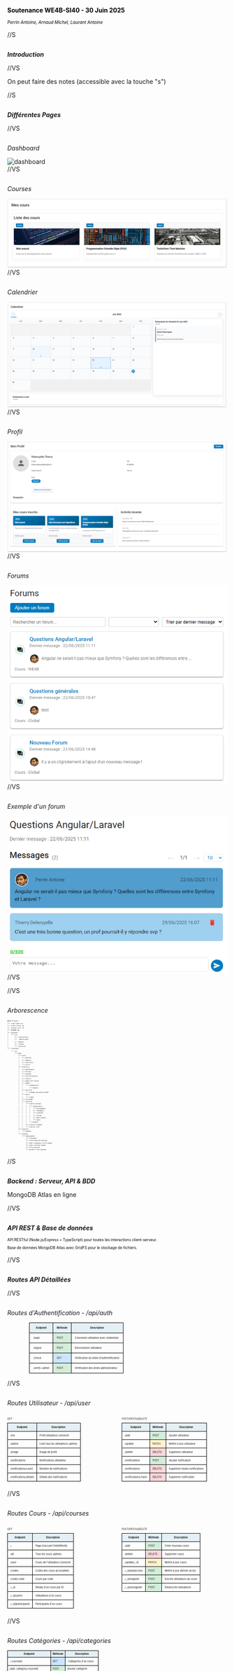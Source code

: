<style>
p {
  text-align: justify;
}
img {
  display: block;
  margin-left: auto;
  margin-right: auto;
  max-width: 100%;
}
h1, h2, h3, h4, h5, h6 {
  text-align: center;
  margin-top: 2em;
  margin-bottom: 1em;
  text-align: initial;
}
ul, ol {
  margin-left: 2em;
  margin-top: 0.2em;   
  margin-bottom: 0.2em;
  padding-top: 0;
  padding-bottom: 0;
}
li {
  margin-top: 0.1em;
  margin-bottom: 0.1em;
  padding-top: 0;
  padding-bottom: 0;
}
table {
  margin-left: auto;
  margin-right: auto;
}
@page {
  @bottom-center {
    content: counter(page);
  }
}
pre, code {
  max-width: 100% !important;
  width: 100% !important;
  display: block;
  box-sizing: border-box;
  font-size: 0.5em;
  line-height: 1.5;
}
</style>

<!-- -------------------------INTRO------------------------------ -->
<section data-background-image="https://chaelpixserver.ddns.net/filetransfer/data/sy43/moodle.png" style="width: 80%;">
    <br><br><br><br><br><br><br>
    <h4 style="color: black;"> Soutenance WE4B-SI40 - 30 Juin 2025 </h4>
    <p style="font-size: 0.7em; color: black;"> <i>Perrin Antoine, Arnaud Michel, Laurant Antoine </i></p>
</section>

//S

<h5>Introduction</h5>

//VS

<aside class="notes">
   On peut faire des notes (accessible avec la touche "s")
</aside>



//S

<h5>Différentes Pages</h5>

//VS

<h6>Dashboard</h6>
    <img src="img/dashboard.png" alt="dashboard" style="max-width: 100%;">
//VS
<h6>Courses</h6>
    <img src="img/courses.png" alt="courses" style="max-width: 100%;">
//VS
<h6>Calendrier</h6>
    <img src="img/calendar.png" alt="calendar" style="max-width: 100%;">
//VS
<h6>Profil</h6>
    <img src="img/profile.png" alt="profile" style="max-width: 100%;">
//VS
<h6>Forums</h6>
    <img src="img/forums.png" alt="forums" style="max-width: 100%;">
//VS
<h6>Exemple d'un forum</h6>
    <img src="img/forum_detail.png" alt="forums" style="max-width: 100%;">
//VS



//VS

<h6> Arborescence </h6>

```plaintext[1:1,2-4 | 6, 13 | 6-12 | 13 | 16-20 | 21-28, 31, 33, 35-36 | 36-47 | 48-57]
WE4B-Project
├── start-back.sh
├── start-front.sh
├── install-all.sh
├── README.md
├── backend
│   └── src
│       ├── controllers
│       ├── _devscripts
│       ├── models
│       ├── routes
│       └── services
└── frontend
    └── src
        └───app
            ├───core
            │   ├───guards
            │   ├───models
            │   ├───services
            │   └───utils
            ├───features
            │   ├───dashboard
            │   ├───forums
            │   ├───grades
            │   ├───notifications
            │   ├───others
            │   ├───page-not-found
            │   ├───admin
            │   │   └───components
            │   │       └───modals
            │   ├───profile
            │   │   └───change-password-modal
            │   ├───auth
            │   │   └───login
            │   ├───calendar
            │   ├───courses
            │   │   ├───course-detail
            │   │   │   ├───components
            │   │   │   │   ├───assignment
            │   │   │   │   ├───category
            │   │   │   │   ├───content
            │   │   │   │   ├───forum
            │   │   │   │   ├───pdf-viewer
            │   │   │   │   └───post
            │   │   │   └───modals
            │   │   ├───course-element
            │   │   └───course-list
            ├───layouts
            │   └───header
            └───shared
                └───components
                    ├───calendar
                    ├───confirmation-dialog
                    ├───edit-category-title-modal
                    ├───edit-content-modal
                    ├───file-upload
                    └───gridfs-file-upload
```


//S

<h5> Backend : Serveur, API & BDD </h5>

<aside class="notes">
    MongoDB Atlas en ligne
</aside>


//VS

<h5> API REST & Base de données </h5> <!-- (Critère : Intégration BDD) -->

<p style = "color: black; font-size:0.6em">API RESTful (Node.js/Express + TypeScript) pour toutes les interactions client-serveur.</p>
<p style = "color: black; font-size:0.6em">Base de données MongoDB Atlas avec GridFS pour le stockage de fichiers.</p>

//VS

<h5>Routes API Détaillées</h5>

//VS

<h6>Routes d'Authentification - /api/auth</h6>

<table class="api-table" style="width: 80%; margin: 0 auto; font-size: 0.4em;">
    <thead>
        <tr style="background-color: rgb(228, 240, 245);">
            <th style="border: 1px solid black; padding: 8px;">Endpoint</th>
            <th style="border: 1px solid black; padding: 8px;">Méthode</th>
            <th style="border: 1px solid black; padding: 8px;">Description</th>
        </tr>
    </thead>
    <tbody>
        <tr>
            <td style="border: 1px solid black; padding: 8px;">/login</td>
            <td style="border: 1px solid black; padding: 8px; background-color: #d4edda;">POST</td>
            <td style="border: 1px solid black; padding: 8px;">Connexion utilisateur avec credentials</td>
        </tr>
        <tr>
            <td style="border: 1px solid black; padding: 8px;">/logout</td>
            <td style="border: 1px solid black; padding: 8px; background-color: #d4edda;">POST</td>
            <td style="border: 1px solid black; padding: 8px;">Déconnexion utilisateur</td>
        </tr>
        <tr>
            <td style="border: 1px solid black; padding: 8px;">/check</td>
            <td style="border: 1px solid black; padding: 8px; background-color: #cce5ff;">GET</td>
            <td style="border: 1px solid black; padding: 8px;">Vérification du token d'authentification</td>
        </tr>
        <tr>
            <td style="border: 1px solid black; padding: 8px;">/verify-admin</td>
            <td style="border: 1px solid black; padding: 8px; background-color: #d4edda;">POST</td>
            <td style="border: 1px solid black; padding: 8px;">Vérification des droits administrateur</td>
        </tr>
    </tbody>
</table>

//VS

<h6>Routes Utilisateur - /api/user</h6>

<div style="display: flex; gap: 20px;">
    <div style="flex: 1;">
        <h6 style="font-size: 0.4em;">GET</h6>
        <table class="api-table" style="width: 100%; font-size: 0.4em;">
            <thead>
                <tr style="background-color: rgb(228, 240, 245);">
                    <th style="border: 1px solid black; padding: 6px;">Endpoint</th>
                    <th style="border: 1px solid black; padding: 6px;">Description</th>
                </tr>
            </thead>
            <tbody>
                <tr>
                    <td style="border: 1px solid black; padding: 6px;">/me</td>
                    <td style="border: 1px solid black; padding: 6px;">Profil utilisateur connecté</td>
                </tr>
                <tr>
                    <td style="border: 1px solid black; padding: 6px;">/admin</td>
                    <td style="border: 1px solid black; padding: 6px;">Liste tous les utilisateurs (admin)</td>
                </tr>
                <tr>
                    <td style="border: 1px solid black; padding: 6px;">/image</td>
                    <td style="border: 1px solid black; padding: 6px;">Image de profil</td>
                </tr>
                <tr>
                    <td style="border: 1px solid black; padding: 6px;">/notifications</td>
                    <td style="border: 1px solid black; padding: 6px;">Notifications utilisateur</td>
                </tr>
                <tr>
                    <td style="border: 1px solid black; padding: 6px;">/notifications/count</td>
                    <td style="border: 1px solid black; padding: 6px;">Nombre de notifications</td>
                </tr>
                <tr>
                    <td style="border: 1px solid black; padding: 6px;">/notifications/details</td>
                    <td style="border: 1px solid black; padding: 6px;">Détails des notifications</td>
                </tr>
            </tbody>
        </table>
    </div>
    <div style="flex: 1;">
        <h6 style="font-size: 0.4em;">POST/PATCH/DELETE</h6>
        <table class="api-table" style="width: 100%; font-size: 0.4em;">
            <thead>
                <tr style="background-color: rgb(228, 240, 245);">
                    <th style="border: 1px solid black; padding: 6px;">Endpoint</th>
                    <th style="border: 1px solid black; padding: 6px;">Méthode</th>
                    <th style="border: 1px solid black; padding: 6px;">Description</th>
                </tr>
            </thead>
            <tbody>
                <tr>
                    <td style="border: 1px solid black; padding: 6px;">/add</td>
                    <td style="border: 1px solid black; padding: 6px; background-color: #d4edda;">POST</td>
                    <td style="border: 1px solid black; padding: 6px;">Ajouter utilisateur</td>
                </tr>
                <tr>
                    <td style="border: 1px solid black; padding: 6px;">/update</td>
                    <td style="border: 1px solid black; padding: 6px; background-color: #fff3cd;">PATCH</td>
                    <td style="border: 1px solid black; padding: 6px;">Mettre à jour utilisateur</td>
                </tr>
                <tr>
                    <td style="border: 1px solid black; padding: 6px;">/delete</td>
                    <td style="border: 1px solid black; padding: 6px; background-color: #f8d7da;">DELETE</td>
                    <td style="border: 1px solid black; padding: 6px;">Supprimer utilisateur</td>
                </tr>
                <tr>
                    <td style="border: 1px solid black; padding: 6px;">/notifications</td>
                    <td style="border: 1px solid black; padding: 6px; background-color: #d4edda;">POST</td>
                    <td style="border: 1px solid black; padding: 6px;">Ajouter notification</td>
                </tr>
                <tr>
                    <td style="border: 1px solid black; padding: 6px;">/notifications</td>
                    <td style="border: 1px solid black; padding: 6px; background-color: #f8d7da;">DELETE</td>
                    <td style="border: 1px solid black; padding: 6px;">Supprimer toutes notifications</td>
                </tr>
                <tr>
                    <td style="border: 1px solid black; padding: 6px;">/notifications/:hash</td>
                    <td style="border: 1px solid black; padding: 6px; background-color: #f8d7da;">DELETE</td>
                    <td style="border: 1px solid black; padding: 6px;">Supprimer notification</td>
                </tr>
            </tbody>
        </table>
    </div>
</div>

//VS

<h6>Routes Cours - /api/courses</h6>

<div style="display: flex; gap: 20px;">
    <div style="flex: 1;">
        <h6 style="font-size: 0.4em;">GET</h6>
        <table class="api-table" style="width: 100%; font-size: 0.4em;">
            <thead>
                <tr style="background-color: rgb(228, 240, 245);">
                    <th style="border: 1px solid black; padding: 6px;">Endpoint</th>
                    <th style="border: 1px solid black; padding: 6px;">Description</th>
                </tr>
            </thead>
            <tbody>
                <tr>
                    <td style="border: 1px solid black; padding: 6px;">/</td>
                    <td style="border: 1px solid black; padding: 6px;">Page d'accueil (HelloWorld)</td>
                </tr>
                <tr>
                    <td style="border: 1px solid black; padding: 6px;">/all</td>
                    <td style="border: 1px solid black; padding: 6px;">Tous les cours (admin)</td>
                </tr>
                <tr>
                    <td style="border: 1px solid black; padding: 6px;">/user</td>
                    <td style="border: 1px solid black; padding: 6px;">Cours de l'utilisateur connecté</td>
                </tr>
                <tr>
                    <td style="border: 1px solid black; padding: 6px;">/codes</td>
                    <td style="border: 1px solid black; padding: 6px;">Codes des cours accessibles</td>
                </tr>
                <tr>
                    <td style="border: 1px solid black; padding: 6px;">/code/:code</td>
                    <td style="border: 1px solid black; padding: 6px;">Cours par code</td>
                </tr>
                <tr>
                    <td style="border: 1px solid black; padding: 6px;">/:_id</td>
                    <td style="border: 1px solid black; padding: 6px;">Détails d'un cours par ID</td>
                </tr>
                <tr>
                    <td style="border: 1px solid black; padding: 6px;">/:_id/users</td>
                    <td style="border: 1px solid black; padding: 6px;">Utilisateurs d'un cours</td>
                </tr>
                <tr>
                    <td style="border: 1px solid black; padding: 6px;">/:_id/participants</td>
                    <td style="border: 1px solid black; padding: 6px;">Participants d'un cours</td>
                </tr>
            </tbody>
        </table>
    </div>
    <div style="flex: 1;">
        <h6 style="font-size: 0.4em;">POST/PATCH/DELETE</h6>
        <table class="api-table" style="width: 100%; font-size: 0.4em;">
            <thead>
                <tr style="background-color: rgb(228, 240, 245);">
                    <th style="border: 1px solid black; padding: 6px;">Endpoint</th>
                    <th style="border: 1px solid black; padding: 6px;">Méthode</th>
                    <th style="border: 1px solid black; padding: 6px;">Description</th>
                </tr>
            </thead>
            <tbody>
                <tr>
                    <td style="border: 1px solid black; padding: 6px;">/add</td>
                    <td style="border: 1px solid black; padding: 6px; background-color: #d4edda;">POST</td>
                    <td style="border: 1px solid black; padding: 6px;">Créer nouveau cours</td>
                </tr>
                <tr>
                    <td style="border: 1px solid black; padding: 6px;">/delete</td>
                    <td style="border: 1px solid black; padding: 6px; background-color: #f8d7da;">DELETE</td>
                    <td style="border: 1px solid black; padding: 6px;">Supprimer cours</td>
                </tr>
                <tr>
                    <td style="border: 1px solid black; padding: 6px;">/update/:_id</td>
                    <td style="border: 1px solid black; padding: 6px; background-color: #fff3cd;">PATCH</td>
                    <td style="border: 1px solid black; padding: 6px;">Mettre à jour cours</td>
                </tr>
                <tr>
                    <td style="border: 1px solid black; padding: 6px;">/:_id/lastaccess</td>
                    <td style="border: 1px solid black; padding: 6px; background-color: #d4edda;">POST</td>
                    <td style="border: 1px solid black; padding: 6px;">Mettre à jour dernier accès</td>
                </tr>
                <tr>
                    <td style="border: 1px solid black; padding: 6px;">/:_id/register</td>
                    <td style="border: 1px solid black; padding: 6px; background-color: #d4edda;">POST</td>
                    <td style="border: 1px solid black; padding: 6px;">Inscrire utilisateurs au cours</td>
                </tr>
                <tr>
                    <td style="border: 1px solid black; padding: 6px;">/:_id/unregister</td>
                    <td style="border: 1px solid black; padding: 6px; background-color: #d4edda;">POST</td>
                    <td style="border: 1px solid black; padding: 6px;">Désinscrire utilisateurs</td>
                </tr>
            </tbody>
        </table>
    </div>
</div>

//VS

<h6>Routes Catégories - /api/categories</h6>

<div style="flex: 1;">
    <table class="api-table" style="width: 100%; font-size: 0.4em;">
        <thead>
            <tr style="background-color: rgb(228, 240, 245);">
                <th style="border: 1px solid black; padding: 4px;">Endpoint</th>
                <th style="border: 1px solid black; padding: 4px;">Méthode</th>
                <th style="border: 1px solid black; padding: 4px;">Description</th>
            </tr>
        </thead>
        <tbody>
            <tr>
                <td style="border: 1px solid black; padding: 6px;">/:courseId</td>
                <td style="border: 1px solid black; padding: 4px; background-color: #cce5ff;">GET</td>
                <td style="border: 1px solid black; padding: 6px;">Catégories d'un cours</td>
            </tr>
            <tr>
                <td style="border: 1px solid black; padding: 4px;">/add-category/:courseId</td>
                <td style="border: 1px solid black; padding: 4px; background-color: #d4edda;">POST</td>
                <td style="border: 1px solid black; padding: 4px;">Ajouter catégorie</td>
            </tr>
            <tr>
                <td style="border: 1px solid black; padding: 4px;">/modify-category/:courseId/order</td>
                <td style="border: 1px solid black; padding: 4px; background-color: #fff3cd;">PUT</td>
                <td style="border: 1px solid black; padding: 4px;">Modifier ordre catégories</td>
            </tr>
            <tr>
                <td style="border: 1px solid black; padding: 4px;">/modify-category</td>
                <td style="border: 1px solid black; padding: 4px; background-color: #fff3cd;">PUT</td>
                <td style="border: 1px solid black; padding: 4px;">Modifier catégorie</td>
            </tr>
            <tr>
                <td style="border: 1px solid black; padding: 4px;">/delete-category/:courseId</td>
                <td style="border: 1px solid black; padding: 4px; background-color: #f8d7da;">DELETE</td>
                <td style="border: 1px solid black; padding: 4px;">Supprimer catégorie</td>
            </tr>
            <tr>
                <td style="border: 1px solid black; padding: 4px;">/add-content/:categoryId</td>
                <td style="border: 1px solid black; padding: 4px; background-color: #d4edda;">POST</td>
                <td style="border: 1px solid black; padding: 4px;">Ajouter contenu</td>
            </tr>
            <tr>
                <td style="border: 1px solid black; padding: 4px;">/update-content/:contentId</td>
                <td style="border: 1px solid black; padding: 4px; background-color: #fff3cd;">PUT</td>
                <td style="border: 1px solid black; padding: 4px;">Mettre à jour contenu</td>
            </tr>
        </tbody>
    </table>
</div>

//VS

<h6>Routes Devoirs - /api/assignments</h6>

<table class="api-table" style="width: 80%; margin: 0 auto; font-size: 0.4em;">
    <thead>
        <tr style="background-color: rgb(228, 240, 245);">
            <th style="border: 1px solid black; padding: 8px;">Endpoint</th>
            <th style="border: 1px solid black; padding: 8px;">Méthode</th>
            <th style="border: 1px solid black; padding: 8px;">Description</th>
            <th style="border: 1px solid black; padding: 8px;">Auth requise</th>
        </tr>
    </thead>
    <tbody>
        <tr>
            <td style="border: 1px solid black; padding: 8px;">/</td>
            <td style="border: 1px solid black; padding: 8px; background-color: #cce5ff;">GET</td>
            <td style="border: 1px solid black; padding: 8px;">Obtenir tous les devoirs</td>
            <td style="border: 1px solid black; padding: 8px;">Non</td>
        </tr>
        <tr>
            <td style="border: 1px solid black; padding: 8px;">/:id</td>
            <td style="border: 1px solid black; padding: 8px; background-color: #cce5ff;">GET</td>
            <td style="border: 1px solid black; padding: 8px;">Obtenir devoir par ID</td>
            <td style="border: 1px solid black; padding: 8px;">Non</td>
        </tr>
        <tr>
            <td style="border: 1px solid black; padding: 8px;">/content/:id</td>
            <td style="border: 1px solid black; padding: 8px; background-color: #cce5ff;">GET</td>
            <td style="border: 1px solid black; padding: 8px;">Obtenir devoir par ID de contenu</td>
            <td style="border: 1px solid black; padding: 8px;">Non</td>
        </tr>
        <tr>
            <td style="border: 1px solid black; padding: 8px;">/</td>
            <td style="border: 1px solid black; padding: 8px; background-color: #d4edda;">POST</td>
            <td style="border: 1px solid black; padding: 8px;">Créer nouveau devoir</td>
            <td style="border: 1px solid black; padding: 8px;">Oui</td>
        </tr>
        <tr>
            <td style="border: 1px solid black; padding: 8px;">/:id</td>
            <td style="border: 1px solid black; padding: 8px; background-color: #fff3cd;">PUT</td>
            <td style="border: 1px solid black; padding: 8px;">Mettre à jour devoir</td>
            <td style="border: 1px solid black; padding: 8px;">Oui</td>
        </tr>
        <tr>
            <td style="border: 1px solid black; padding: 8px;">/:id</td>
            <td style="border: 1px solid black; padding: 8px; background-color: #f8d7da;">DELETE</td>
            <td style="border: 1px solid black; padding: 8px;">Supprimer devoir</td>
            <td style="border: 1px solid black; padding: 8px;">Oui</td>
        </tr>
    </tbody>
</table>

//VS

<h6>Routes Soumissions - /api/user-assignments</h6>

<table class="api-table" style="width: 90%; margin: 0 auto; font-size: 0.4em;">
    <thead>
        <tr style="background-color: rgb(228, 240, 245);">
            <th style="border: 1px solid black; padding: 6px;">Endpoint</th>
            <th style="border: 1px solid black; padding: 6px;">Méthode</th>
            <th style="border: 1px solid black; padding: 6px;">Description</th>
        </tr>
    </thead>
    <tbody>
        <tr>
            <td style="border: 1px solid black; padding: 6px;">/add-to-students</td>
            <td style="border: 1px solid black; padding: 6px; background-color: #d4edda;">POST</td>
            <td style="border: 1px solid black; padding: 6px;">Ajouter devoir à tous les étudiants d'un cours</td>
        </tr>
        <tr>
            <td style="border: 1px solid black; padding: 6px;">/student-assignment/:courseId/:assignmentId</td>
            <td style="border: 1px solid black; padding: 6px; background-color: #cce5ff;">GET</td>
            <td style="border: 1px solid black; padding: 6px;">Obtenir devoir d'un étudiant spécifique</td>
        </tr>
        <tr>
            <td style="border: 1px solid black; padding: 6px;">/all-students/:courseId/:assignmentId</td>
            <td style="border: 1px solid black; padding: 6px; background-color: #cce5ff;">GET</td>
            <td style="border: 1px solid black; padding: 6px;">Obtenir tous les devoirs des étudiants</td>
        </tr>
        <tr>
            <td style="border: 1px solid black; padding: 6px;">/update/:courseId/:assignmentId/:studentIne</td>
            <td style="border: 1px solid black; padding: 6px; background-color: #fff3cd;">PUT</td>
            <td style="border: 1px solid black; padding: 6px;">Mettre à jour soumission d'un étudiant</td>
        </tr>
        <tr>
            <td style="border: 1px solid black; padding: 6px;">/grades</td>
            <td style="border: 1px solid black; padding: 6px; background-color: #cce5ff;">GET</td>
            <td style="border: 1px solid black; padding: 6px;">Obtenir toutes les notes d'un étudiant</td>
        </tr>
    </tbody>
</table>

//VS

<h6>Routes Fichiers - /api/files</h6>

<div style="display: flex; gap: 20px; font-size: 0.8em;">
    <div style="flex: 1;">
        <h6 style="font-size: 0.6em;">GET</h6>
        <table class="api-table" style="width: 100%; font-size: 0.6em;">
            <thead>
                <tr style="background-color: rgb(228, 240, 245);">
                    <th style="border: 1px solid black; padding: 6px;">Endpoint</th>
                    <th style="border: 1px solid black; padding: 6px;">Description</th>
                </tr>
            </thead>
            <tbody>
                <tr>
                    <td style="border: 1px solid black; padding: 6px;">/</td>
                    <td style="border: 1px solid black; padding: 6px;">Lister fichiers avec filtres</td>
                </tr>
                <tr>
                    <td style="border: 1px solid black; padding: 6px;">/:fileId</td>
                    <td style="border: 1px solid black; padding: 6px;">Télécharger fichier par ID</td>
                </tr>
                <tr>
                    <td style="border: 1px solid black; padding: 6px;">/:fileId/metadata</td>
                    <td style="border: 1px solid black; padding: 6px;">Métadonnées d'un fichier</td>
                </tr>
                <tr>
                    <td style="border: 1px solid black; padding: 6px;">/admin/stats</td>
                    <td style="border: 1px solid black; padding: 6px;">Statistiques de stockage (admin)</td>
                </tr>
            </tbody>
        </table>
    </div>
    <div style="flex: 1;">
        <h6 style="font-size: 0.6em;">POST/PUT/DELETE</h6>
        <table class="api-table" style="width: 100%; font-size: 0.6em;">
            <thead>
                <tr style="background-color: rgb(228, 240, 245);">
                    <th style="border: 1px solid black; padding: 6px;">Endpoint</th>
                    <th style="border: 1px solid black; padding: 6px;">Méthode</th>
                    <th style="border: 1px solid black; padding: 6px;">Description</th>
                </tr>
            </thead>
            <tbody>
                <tr>
                    <td style="border: 1px solid black; padding: 6px;">/upload</td>
                    <td style="border: 1px solid black; padding: 6px; background-color: #d4edda;">POST</td>
                    <td style="border: 1px solid black; padding: 6px;">Upload fichiers (max 5)</td>
                </tr>
                <tr>
                    <td style="border: 1px solid black; padding: 6px;">/:fileId</td>
                    <td style="border: 1px solid black; padding: 6px; background-color: #f8d7da;">DELETE</td>
                    <td style="border: 1px solid black; padding: 6px;">Supprimer fichier</td>
                </tr>
                <tr>
                    <td style="border: 1px solid black; padding: 6px;">/:fileId/metadata</td>
                    <td style="border: 1px solid black; padding: 6px; background-color: #fff3cd;">PUT</td>
                    <td style="border: 1px solid black; padding: 6px;">Mettre à jour métadonnées</td>
                </tr>
            </tbody>
        </table>
    </div>
</div>

//VS

<h6>Routes Forum - /api/forum</h6>

<table class="api-table" style="width: 80%; margin: 0 auto; font-size: 0.4em;">
    <thead>
        <tr style="background-color: rgb(228, 240, 245);">
            <th style="border: 1px solid black; padding: 8px;">Endpoint</th>
            <th style="border: 1px solid black; padding: 8px;">Méthode</th>
            <th style="border: 1px solid black; padding: 8px;">Description</th>
        </tr>
    </thead>
    <tbody>
        <tr>
            <td style="border: 1px solid black; padding: 8px;">/</td>
            <td style="border: 1px solid black; padding: 8px; background-color: #cce5ff;">GET</td>
            <td style="border: 1px solid black; padding: 8px;">Obtenir tous les forums</td>
        </tr>
        <tr>
            <td style="border: 1px solid black; padding: 8px;">/:id/messages</td>
            <td style="border: 1px solid black; padding: 8px; background-color: #cce5ff;">GET</td>
            <td style="border: 1px solid black; padding: 8px;">Messages d'un forum</td>
        </tr>
        <tr>
            <td style="border: 1px solid black; padding: 8px;">/:id/messages/details</td>
            <td style="border: 1px solid black; padding: 8px; background-color: #cce5ff;">GET</td>
            <td style="border: 1px solid black; padding: 8px;">Messages avec détails utilisateur</td>
        </tr>
        <tr>
            <td style="border: 1px solid black; padding: 8px;">/</td>
            <td style="border: 1px solid black; padding: 8px; background-color: #d4edda;">POST</td>
            <td style="border: 1px solid black; padding: 8px;">Créer nouveau forum</td>
        </tr>
        <tr>
            <td style="border: 1px solid black; padding: 8px;">/:id/message</td>
            <td style="border: 1px solid black; padding: 8px; background-color: #d4edda;">POST</td>
            <td style="border: 1px solid black; padding: 8px;">Ajouter message au forum</td>
        </tr>
        <tr>
            <td style="border: 1px solid black; padding: 8px;">/:id</td>
            <td style="border: 1px solid black; padding: 8px; background-color: #f8d7da;">DELETE</td>
            <td style="border: 1px solid black; padding: 8px;">Supprimer forum</td>
        </tr>
        <tr>
            <td style="border: 1px solid black; padding: 8px;">/:id/message/:messageId</td>
            <td style="border: 1px solid black; padding: 8px; background-color: #f8d7da;">DELETE</td>
            <td style="border: 1px solid black; padding: 8px;">Supprimer message du forum</td>
        </tr>
    </tbody>
</table>

//VS

<h6>Routes Classement - /api/leaderboard</h6>

<table class="api-table" style="width: 60%; margin: 0 auto; font-size: 0.6em;">
    <thead>
        <tr style="background-color: rgb(228, 240, 245);">
            <th style="border: 1px solid black; padding: 8px;">Endpoint</th>
            <th style="border: 1px solid black; padding: 8px;">Méthode</th>
            <th style="border: 1px solid black; padding: 8px;">Description</th>
        </tr>
    </thead>
    <tbody>
        <tr>
            <td style="border: 1px solid black; padding: 8px;">/</td>
            <td style="border: 1px solid black; padding: 8px; background-color: #cce5ff;">GET</td>
            <td style="border: 1px solid black; padding: 8px;">Obtenir le classement général</td>
        </tr>
        <tr>
            <td style="border: 1px solid black; padding: 8px;">/add-score</td>
            <td style="border: 1px solid black; padding: 8px; background-color: #d4edda;">POST</td>
            <td style="border: 1px solid black; padding: 8px;">Ajouter score au classement</td>
        </tr>
    </tbody>
</table>

//S

<h5>Diagramme Architecture API</h5>
<pre>
<code class="language-plantuml">
@startuml

@enduml
</code>
</pre>